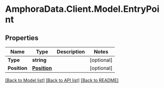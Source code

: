 # AmphoraData.Client.Model.EntryPoint
## Properties

Name | Type | Description | Notes
------------ | ------------- | ------------- | -------------
**Type** | **string** |  | [optional] 
**Position** | [**Position**](Position.md) |  | [optional] 

[[Back to Model list]](../README.md#documentation-for-models) [[Back to API list]](../README.md#documentation-for-api-endpoints) [[Back to README]](../README.md)

